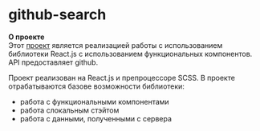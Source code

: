 # github-search

**О проекте**  
Этот [проект](https://kombojiec.github.io/github-search/) является реализацией работы с использованием библиотеки React.js с использованием функциональных компонентов. API предоставляет  github.  

Проект реализован на React.js и препроцессоре SCSS. В проекте отрабатываются базове возможности библиотеки:
* работа с функциональными компонентами
* работа слокальным стэйтом
* работа с данными, полученными с сервера



